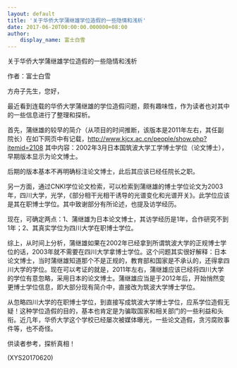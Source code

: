 ```yaml
---
layout: default
title: '关于华侨大学蒲继雄学位造假的一些隐情和浅析'
date: 2017-06-20T00:00:00.000000+08:00
author:
    display_name: 富士白雪
---
```


关于华侨大学蒲继雄学位造假的一些隐情和浅析

作者：富士白雪

方舟子先生，您好，

最近看到连载的华侨大学蒲继雄的学位造假问题，颇有趣味性，作为读者也对其中的一些信息进行了整理和探析。

首先，蒲继雄的较早的简介（从项目的时间推断，该版本是2011年左右，其任副院长）在如下网页中有记载，http://www.kjcx.ac.cn/people/show.php?itemid=2108 其中内容：2002年3月日本国筑波大学工学博士学位（论文博士），早期版本显示为论文博士。

后期的版本基本不再明确标注论文博士，此后其应该已经任院长之职。

另一方面，通过CNKI学位论文检索，可以检索到蒲继雄的博士学位论文为2003年，四川大学，光学，《部分相干光相干诱导的光谱变化和光谱开关》。此学位应该是其在职博士学位。其中致谢部分有所论述，也提及访学经历。

现在，可确定两点：1、蒲继雄为日本论文博士，其访学经历是1年，合作研究不到1年；2、其真实学位为四川大学在职博士学位。

综上，从时间上分析，蒲继雄如果在2002年已经拿到所谓筑波大学的正规博士学位的话，2003年就不需要在四川大学拿博士学位。这个问题其实很好解释：日本论文博士，当时蒲继雄知道那个不是正规的，教育部和国家是不承认的，还得拿四川大学的学位。现在可以考证的就是，2011年左右，蒲继雄应该已经将四川大学的学位有意忽略，采用日本的论文博士。蒲继雄应当是于2012年后，开始悄然变更博士学位信息，即大部分现有简介中，直接改为筑波大学博士学位。

从忽略四川大学的在职博士学位，到直接写成筑波大学博士学位，应系学位造假无疑！这种学位造假的目的，基本也肯定是为骗取国家和相关部门的一些利益和头衔。近几年，华侨大学这个学校已经屡次被媒体曝光，一些论文造假，贪污腐败事件等，也不奇怪。

供读者参考，探析真相！

(XYS20170620)

